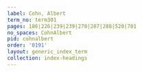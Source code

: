 ```yaml
---
label: Cohn, Albert
term_no: term301
pages: 186|226|239|239|270|287|288|520|701
no_spaces: CohnAlbert
pid: cohnalbert
order: '0191'
layout: generic_index_term
collection: index-headings
---
```

